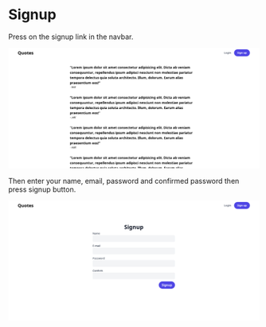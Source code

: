 # Signup

Press on the signup link in the navbar.

![home page](screenshots/home.png)

Then enter your name, email, password and confirmed password then press signup
button.

![signup page](screenshots/signup.png)
